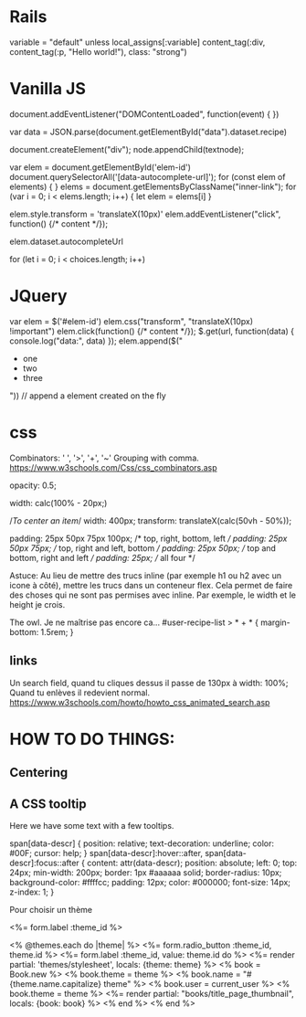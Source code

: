 # Rails

variable = "default" unless local_assigns[:variable]
content_tag(:div, content_tag(:p, "Hello world!"), class: "strong")

# Vanilla JS

document.addEventListener("DOMContentLoaded", function(event) { 
})

var data = JSON.parse(document.getElementById("data").dataset.recipe)

document.createElement("div");
node.appendChild(textnode);

var elem = document.getElementById('elem-id')
document.querySelectorAll('[data-autocomplete-url]');
for (const elem of elements) {
}
elems = document.getElementsByClassName("inner-link");
for (var i = 0; i < elems.length; i++) {
  let elem = elems[i]
}

elem.style.transform = 'translateX(10px)'
elem.addEventListener("click", function() {/* content */});

elem.dataset.autocompleteUrl

for (let i = 0; i < choices.length; i++)


# JQuery
var elem = $('#elem-id')
elem.css("transform", "translateX(10px) !important")
elem.click(function() {/* content */});
$.get(url, function(data) {
  console.log("data:", data)
});
elem.append($("<ul><li>one</li><li>two</li><li>three</li></ul>")) // append a element created on the fly

# css

Combinators: ' ', '>', '+', '~'
Grouping with comma.
https://www.w3schools.com/Css/css_combinators.asp

opacity: 0.5;

width: calc(100% - 20px;)

/*To center an item*/
width: 400px;
transform: translateX(calc(50vh - 50%));

padding: 25px 50px 75px 100px; /* top, right, bottom, left */
padding: 25px 50px 75px; /* top, right and left, bottom */
padding: 25px 50px; /* top and bottom, right and left */
padding: 25px; /* all four */

Astuce: Au lieu de mettre des trucs inline (par exemple h1 ou h2 avec un icone à côté),
mettre les trucs dans un conteneur flex. Cela permet de faire des choses qui ne sont pas permises
avec inline. Par exemple, le width et le height je crois.

The owl. Je ne maîtrise pas encore ca...
#user-recipe-list > * + * {
  margin-bottom: 1.5rem;
}

## links
Un search field, quand tu cliques dessus il passe de 130px à width: 100%; Quand tu enlèves il redevient normal.
https://www.w3schools.com/howto/howto_css_animated_search.asp




# HOW TO DO THINGS:

## Centering

## A CSS tooltip
<p>Here we have some
  <span tabindex="0" data-descr="collection of words and punctuation">text</span> with a few
  <span tabindex="0" data-descr="small popups that appear when hovering">tooltips</span>.
</p>
span[data-descr] {
  position: relative;
  text-decoration: underline;
  color: #00F;
  cursor: help;
}
span[data-descr]:hover::after,
span[data-descr]:focus::after {
  content: attr(data-descr);
  position: absolute;
  left: 0;
  top: 24px;
  min-width: 200px;
  border: 1px #aaaaaa solid;
  border-radius: 10px;
  background-color: #ffffcc;
  padding: 12px;
  color: #000000;
  font-size: 14px;
  z-index: 1;
}

Pour choisir un thème
<style>
  input[type="radio"] {
    display: none;
  }
  input[type="radio"]:checked+label {
    border: 4px double blue;
  }
</style>
<%= form.label :theme_id %>
  <div style="display: flex; gap: 20px;">
    <% @themes.each do |theme| %>
      <%= form.radio_button :theme_id, theme.id %>
      <%= form.label :theme_id, value: theme.id do %>
        <%= render partial: 'themes/stylesheet', locals: {theme: theme} %>
        <% book = Book.new %>
        <% book.theme = theme %>
        <% book.name = "#{theme.name.capitalize} theme" %>
        <% book.user = current_user %>
        <% book.theme = theme %>
        <%= render partial: "books/title_page_thumbnail", locals: {book: book} %>
      <% end %>
    <% end %>
  </div>
